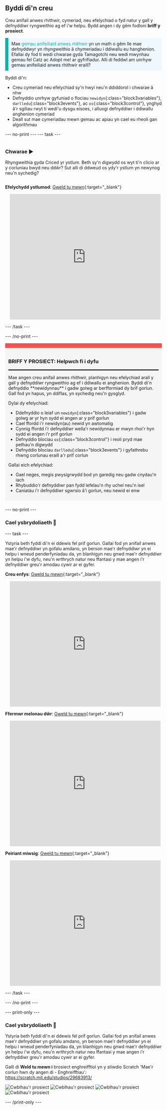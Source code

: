 ## Byddi di'n creu

Creu anifail anwes rhithwir, cymeriad, neu efelychiad o fyd natur y gall y defnyddiwr ryngweithio ag ef i'w helpu. Bydd angen i dy gêm fodloni **briff y prosiect**.

<p style="border-left: solid; border-width:10px; border-color: #0faeb0; background-color: aliceblue; padding: 10px;">
Mae <span style="color: #0faeb0">gemau anifeiliaid anwes rhithwir</span> yn un math o gêm lle mae defnyddwyr yn rhyngweithio â chymeriadau i ddiwallu eu hanghenion. Efallai dy fod ti wedi chwarae gyda Tamagotchi neu wedi mwynhau gemau fel Catz ac Adopt me! ar gyfrifiadur. Alli di feddwl am unrhyw gemau anifeiliaid anwes rhithwir eraill?
</p>

Byddi di'n:
+ Creu cymeriad neu efelychiad sy'n hwyl neu'n ddiddorol i chwarae â nhw
+ Defnyddio unrhyw gyfuniad o flociau `newidyn`{:class="block3variables"}, `darlledu`{:class="block3events"}, ac `os`{:class="block3control"}, ynghyd â'r sgiliau rwyt ti wedi'u dysgu eisoes, i alluogi defnyddiwr i ddiwallu anghenion cymeriad
+ Deall sut mae cymeriadau mewn gemau ac apiau yn cael eu rheoli gan algorithmau

--- no-print --- --- task ---

<div style="display: flex; flex-wrap: wrap">
<div style="flex-basis: 200px; flex-grow: 1">

### Chwarae ▶️ 

Rhyngweithia gyda Criced yr ystlum. Beth sy'n digwydd os wyt ti'n clicio ar y corluniau bwyd neu ddŵr? Sut alli di ddweud os ydy'r ystlum yn newynog neu'n sychedig?

</div>
<div>

**Efelychydd ystlumod**: [Gweld tu mewn](https://scratch.mit.edu/projects/530008968/editor){:target="_blank"}
<div class="scratch-preview" style="margin-left: 15px;">
  <iframe allowtransparency="true" width="485" height="402" src="https://scratch.mit.edu/projects/embed/530008968/?autostart=false" frameborder="0"></iframe>
</div>

</div>
</div>

--- /task ---

--- /no-print ---

<div style="border-top: 15px solid #f3524f; background-color: whitesmoke; margin-bottom: 20px; padding: 10px;">

### BRIFF Y PROSIECT: Helpwch fi i dyfu
<hr style="border-top: 2px solid black;">
Mae angen creu anifail anwes rhithwir, planhigyn neu efelychiad arall y gall y defnyddiwr ryngweithio ag ef i ddiwallu ei anghenion. Byddi di'n defnyddio **newidynnau** i gadw golwg ar berfformiad dy brif gorlun. Gall fod yn hapus, yn ddiflas, yn sychedig neu'n gysglyd. 

Dylai dy efelychiad:
+ Ddefnyddio o leiaf un `newidyn`{:class="block3variables"} i gadw golwg ar yr hyn sydd ei angen ar y prif gorlun
+ Cael ffordd i'r newidyn(au) newid yn awtomatig
+ Cynnig ffordd i'r defnyddiwr wella'r newidynnau er mwyn rhoi'r hyn sydd ei angen i'r prif gorlun
+ Defnyddio blociau `os`{:class="block3control"} i reoli pryd mae pethau'n digwydd
+ Defnyddio blociau `darlledu`{:class="block3events"} i gyfathrebu rhwng corlunau eraill a'r prif corlun

Gallai eich efelychiad:
+ Gael neges, megis pwysigrwydd bod yn garedig neu gadw cnydau'n iach
+ Rhybuddio'r defnyddiwr pan fydd lefelau'n rhy uchel neu'n isel
+ Caniatáu i'r defnyddiwr sgwrsio â'i gorlun, neu newid ei enw
</div>

--- no-print ---

### Cael ysbrydoliaeth 💭

--- task ---

Ystyria beth fyddi di'n ei ddewis fel prif gorlun. Gallai fod yn anifail anwes mae'r defnyddiwr yn gofalu amdano, yn berson mae'r defnyddiwr yn ei helpu i wneud penderfyniadau da, yn blanhigyn neu gnwd mae'r defnyddiwr yn helpu i'w dyfu, neu'n wrthrych natur neu ffantasi y mae angen i'r defnyddiwr greu'r amodau cywir ar ei gyfer.

**Creu enfys**: [Gweld tu mewn](https://scratch.mit.edu/projects/530034441/editor){:target="_blank"}
<div class="scratch-preview" style="margin-left: 15px;">
  <iframe allowtransparency="true" width="485" height="402" src="https://scratch.mit.edu/projects/embed/530034441/?autostart=false" frameborder="0"></iframe>
</div>

**Ffermwr melonau dŵr**: [Gweld tu mewn](https://scratch.mit.edu/projects/531858794/editor){:target="_blank"}
<div class="scratch-preview" style="margin-left: 15px;">
  <iframe allowtransparency="true" width="485" height="402" src="https://scratch.mit.edu/projects/embed/531858794/?autostart=false" frameborder="0"></iframe>
</div>

**Peiriant miwsig**: [Gweld tu mewn](https://scratch.mit.edu/projects/532093585/editor){:target="_blank"}
<div class="scratch-preview" style="margin-left: 15px;">
  <iframe allowtransparency="true" width="485" height="402" src="https://scratch.mit.edu/projects/embed/532093585/?autostart=false" frameborder="0"></iframe>
</div>

--- /task ---

--- /no-print ---

--- print-only ---

### Cael ysbrydoliaeth 💭

Ystyria beth fyddi di'n ei ddewis fel prif gorlun. Gallai fod yn anifail anwes mae'r defnyddiwr yn gofalu amdano, yn berson mae'r defnyddiwr yn ei helpu i wneud penderfyniadau da, yn blanhigyn neu gnwd mae'r defnyddiwr yn helpu i'w dyfu, neu'n wrthrych natur neu ffantasi y mae angen i'r defnyddiwr greu'r amodau cywir ar ei gyfer.

Galli di **Weld tu mewn i** brosiect enghreifftiol yn y stiwdio Scratch 'Mae'r corlun hwn dy angen di - Enghreifftiau': https://scratch.mit.edu/studios/29683913/

![Cwblhau'r prosiect](images/bat-project.png) ![Cwblhau'r prosiect](images/watermelon-project.png) ![Cwblhau'r prosiect](images/music-project.png) ![Cwblhau'r prosiect](images/rainbow-project.png)

--- /print-only ---


